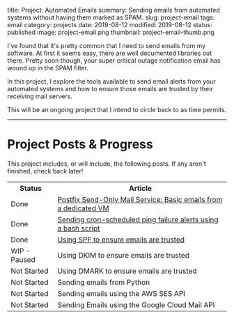title: Project: Automated Emails
summary: Sending emails from automated systems without having them marked as SPAM.
slug: project-email
tags: email
category: projects
date: 2019-08-12
modified: 2019-08-12
status: published
image: project-email.png
thumbnail: project-email-thumb.png


I've found that it's pretty common that I need to send emails from my software.
At first it seems easy, there are well documented libraries out there. Pretty
soon though, your super critical outage notification email has wound up in the
SPAM filter.

In this project, I explore the tools available to send email alerts from your
automated systems and how to ensure those emails are trusted by their receiving
mail servers.

This will be an ongoing project that I intend to circle back to as time
permits.

---


# Project Posts & Progress

This project includes, or will include, the following posts.
If any aren't finished, check back later!

<table class="project-table">
  <tr>
    <th>Status</th>
    <th>Article</th>
  </tr>
  <tr>
		<td>
			Done
		</td>
		<td>
      <a href="/emails-postfix-ubuntu.html">
        Postfix Send-Only Mail Service: Basic emails from a dedicated VM
      </a>
		</td>
	</tr>
  <tr>
    <td>
      Done
    </td>
    <td>
      <a href="/emails-bash-cron.html">
        Sending cron-scheduled ping failure alerts using a bash script
      </a>
    </td>
  </tr>
  <tr>
    <td>Done</td>
    <td>
      <a href="/email-spf.html">
        Using SPF to ensure emails are trusted
      </a>
    </td>
  </tr>
  <tr>
    <td>WIP - Paused</td>
    <td>
      Using DKIM to ensure emails are trusted
    </td>
  </tr>
  <tr>
    <td>Not Started</td>
    <td>
      Using DMARK to ensure emails are trusted
    </td>
  </tr>
  <tr>
    <td>Not Started</td>
    <td>Sending emails from Python</td>
  </tr>
  <tr>
    <td>Not Started</td>
    <td>Sending emails using the AWS SES API</td>
  </tr>
  <tr>
    <td>Not Started</td>
    <td>Sending Emails using the Google Cloud Mail API</td>
  </tr>
</table>
